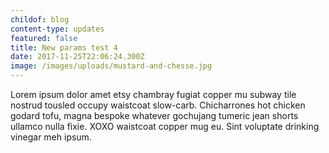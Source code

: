 ```yaml
---
childof: blog
content-type: updates
featured: false
title: New params test 4
date: 2017-11-25T22:06:24.300Z
image: /images/uploads/mustard-and-chesse.jpg
---
```

Lorem ipsum dolor amet etsy chambray fugiat copper mu subway tile nostrud tousled occupy waistcoat slow-carb. Chicharrones hot chicken godard tofu, magna bespoke whatever gochujang tumeric jean shorts ullamco nulla fixie. XOXO waistcoat copper mug eu. Sint voluptate drinking vinegar meh ipsum.
